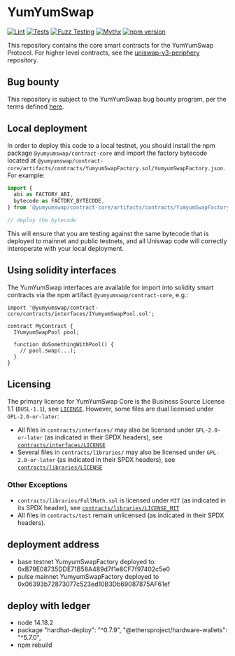 # YumYumSwap

[![Lint](https://github.com/Uniswap/uniswap-v3-core/actions/workflows/lint.yml/badge.svg)](https://github.com/Uniswap/uniswap-v3-core/actions/workflows/lint.yml)
[![Tests](https://github.com/Uniswap/uniswap-v3-core/actions/workflows/tests.yml/badge.svg)](https://github.com/Uniswap/uniswap-v3-core/actions/workflows/tests.yml)
[![Fuzz Testing](https://github.com/Uniswap/uniswap-v3-core/actions/workflows/fuzz-testing.yml/badge.svg)](https://github.com/Uniswap/uniswap-v3-core/actions/workflows/fuzz-testing.yml)
[![Mythx](https://github.com/Uniswap/uniswap-v3-core/actions/workflows/mythx.yml/badge.svg)](https://github.com/Uniswap/uniswap-v3-core/actions/workflows/mythx.yml)
[![npm version](https://img.shields.io/npm/v/@yumyumswap/contract-core/latest.svg)](https://www.npmjs.com/package/@yumyumswap/contract-core/v/latest)

This repository contains the core smart contracts for the YumYumSwap Protocol.
For higher level contracts, see the [uniswap-v3-periphery](https://github.com/Uniswap/uniswap-v3-periphery)
repository.

## Bug bounty

This repository is subject to the YumYumSwap bug bounty program, per the terms defined [here](./bug-bounty.md).

## Local deployment

In order to deploy this code to a local testnet, you should install the npm package
`@yumyumswap/contract-core`
and import the factory bytecode located at
`@yumyumswap/contract-core/artifacts/contracts/YumyumSwapFactory.sol/YumyumSwapFactory.json`.
For example:

```typescript
import {
  abi as FACTORY_ABI,
  bytecode as FACTORY_BYTECODE,
} from '@yumyumswap/contract-core/artifacts/contracts/YumyumSwapFactory.sol/YumyumSwapFactory.json'

// deploy the bytecode
```

This will ensure that you are testing against the same bytecode that is deployed to
mainnet and public testnets, and all Uniswap code will correctly interoperate with
your local deployment.

## Using solidity interfaces

The YumYumSwap interfaces are available for import into solidity smart contracts
via the npm artifact `@yumyumswap/contract-core`, e.g.:

```solidity
import '@yumyumswap/contract-core/contracts/interfaces/IYumyumSwapPool.sol';

contract MyContract {
  IYumyumSwapPool pool;

  function doSomethingWithPool() {
    // pool.swap(...);
  }
}

```

## Licensing

The primary license for YumYumSwap Core is the Business Source License 1.1 (`BUSL-1.1`), see [`LICENSE`](./LICENSE). However, some files are dual licensed under `GPL-2.0-or-later`:

- All files in `contracts/interfaces/` may also be licensed under `GPL-2.0-or-later` (as indicated in their SPDX headers), see [`contracts/interfaces/LICENSE`](./contracts/interfaces/LICENSE)
- Several files in `contracts/libraries/` may also be licensed under `GPL-2.0-or-later` (as indicated in their SPDX headers), see [`contracts/libraries/LICENSE`](contracts/libraries/LICENSE)

### Other Exceptions

- `contracts/libraries/FullMath.sol` is licensed under `MIT` (as indicated in its SPDX header), see [`contracts/libraries/LICENSE_MIT`](contracts/libraries/LICENSE_MIT)
- All files in `contracts/test` remain unlicensed (as indicated in their SPDX headers).


## deployment address 
  - base testnet YumyumSwapFactory deployed to: 0xB79E08735DDE71B58A489d7f1e8CF7f97402c5e0
  - pulse mainnet YumyumSwapFactory deployed to 0x06393b72873077c523ed10B3Db69087875AF61ef
## deploy with ledger
  - node 14.18.2
  - package "hardhat-deploy": "^0.7.9", "@ethersproject/hardware-wallets": "^5.7.0",
  - npm rebuild